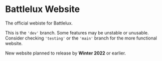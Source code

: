# Battlelux Website
The official webiste for Battlelux.

This is the <code>'dev'</code> branch. Some features may be unstable or unusable. Consider checking <code>'testing'</code> or the <code>'main'</code> branch for the more functional website.

New website planned to release by **Winter 2022** or earlier.

